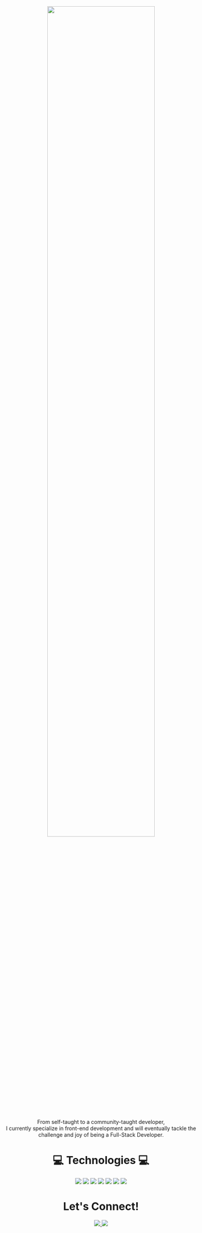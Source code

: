<div align="center">
<img
style="border-radius: .5rem" width=75% src="https://scontent.fmnl25-4.fna.fbcdn.net/v/t39.30808-6/357726830_1926918087677141_3820654761121616209_n.jpg?_nc_cat=109&cb=99be929b-3346023f&ccb=1-7&_nc_sid=0debeb&_nc_eui2=AeH4UWyaqYi2BC17QZy4RgXUPR-v0TxNmtM9H6_RPE2a08pdhN0A69HmeYDel_O86UYx5Q7D3C3eYBkahJa5DhFR&_nc_ohc=ZMTcFMZ61PQAX_Scc9m&_nc_ht=scontent.fmnl25-4.fna&oh=00_AfBJcgU3Cdii5IznkVy68PCgWcjxNbwRT32VWbFlA0ePLw&oe=64A6756A">
</div>

<p align="center">
    From self-taught to a community-taught developer, <br>
    I currently specialize in front-end development and will eventually tackle the challenge and joy of being a Full-Stack Developer.
</p>


<h1 align="center">💻 Technologies 💻</h1>

<p align="center">
    <img src="https://img.shields.io/badge/HTML5%20-%20?style=plastic&logo=html5&label=%E2%94%82&labelColor=rgba(15%2C%2066%2C%20110%2C%200.9)&color=rgba(20%2C%20132%2C%20167%2C%200.9)">
    <img src="https://img.shields.io/badge/CSS3%20-%20?style=plastic&logo=css3&label=%E2%94%82&labelColor=rgba(15%2C%2066%2C%20110%2C%200.9)&color=rgba(20%2C%20132%2C%20167%2C%200.9)"/>
    <img src="https://img.shields.io/badge/SASS%20-%20?style=plastic&logo=sass&label=%E2%94%82&labelColor=rgba(15%2C%2066%2C%20110%2C%200.9)&color=rgba(20%2C%20132%2C%20167%2C%200.9)"/>
    <img src="https://img.shields.io/badge/JavaScript%20-%20?style=plastic&logo=javascript&label=%E2%94%82&labelColor=rgba(15%2C%2066%2C%20110%2C%200.9)&color=rgba(20%2C%20132%2C%20167%2C%200.9)"/>
    <img src="https://img.shields.io/badge/Node.js%20-%20?style=plastic&logo=node.js&label=%E2%94%82&labelColor=rgba(15%2C%2066%2C%20110%2C%200.9)&color=rgba(20%2C%20132%2C%20167%2C%200.9)"/>
    <img src="https://img.shields.io/badge/Mongo‑DB%20-%20?style=plastic&logo=mongodb&label=%E2%94%82&labelColor=rgba(15%2C%2066%2C%20110%2C%200.9)&color=rgba(20%2C%20132%2C%20167%2C%200.9)"/>
    <img src="https://img.shields.io/badge/Express%20-%20?style=plastic&logo=express&label=%E2%94%82&labelColor=rgba(15%2C%2066%2C%20110%2C%200.9)&color=rgba(20%2C%20132%2C%20167%2C%200.9)"/>
</p>


  <h1 align="center">Let's Connect!</h1>
  <p align="center">
    <a href="https://twitter.com/mrkh3nr">
        <img src="https://img.shields.io/badge/Twitter%20-%20?style=plastic&logo=twitter&label=%E2%94%82&labelColor=rgba(15%2C%2066%2C%20110%2C%200.9)&color=rgba(20%2C%20132%2C%20167%2C%200.9)">
    </a>
     <a href="https://www.linkedin.com/in/mark-henri">
        <img src="https://img.shields.io/badge/LinkedIn%20-%20?style=plastic&logo=linkedin&label=%E2%94%82&labelColor=rgba(15%2C%2066%2C%20110%2C%200.9)&color=rgba(20%2C%20132%2C%20167%2C%200.9)">
    </a>
</p>
<!--
**mrk-hnr/mrk-hnr** is a ✨ _special_ ✨ repository because its `README.md` (this file) appears on your GitHub profile.

Here are some ideas to get you started:

- 🔭 I’m currently working on ...
- 🌱 I’m currently learning ...
- 👯 I’m looking to collaborate on ...
- 🤔 I’m looking for help with ...
- 💬 Ask me about ...
- 📫 How to reach me: ...
- 😄 Pronouns: ...
- ⚡ Fun fact: ...
-->
